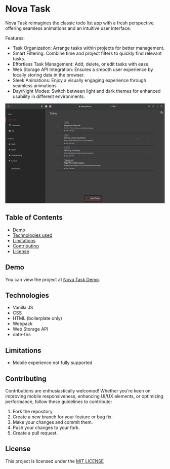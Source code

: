 
# Nova Task

Nova Task reimagines the classic todo list app with a fresh perspective, offering seamless animations and an intuitive user interface.

Features:
- Task Organization: Arrange tasks within projects for better management.
- Smart Filtering: Combine time and project filters to quickly find relevant tasks.
- Effortless Task Management: Add, delete, or edit tasks with ease.
- Web Storage API Integration: Ensures a smooth user experience by locally storing data in the browser.
- Sleek Animations: Enjoy a visually engaging experience through seamless animations.
- Day/Night Modes: Switch between light and dark themes for enhanced usability in different environments.


![Home page screenshot](screenshot.png)


## Table of Contents

- [Demo](#demo)
- [Technologies used](#technologies)
- [Limitations](#limitations)
- [Contributing](#contributing)
- [License](#license)


## Demo

You can view the project at [Nova Task Demo](https://sevleo.github.io/nova_task/).


## Technologies

- Vanilla JS
- CSS
- HTML (boilerplate only)
- Webpack
- Web Storage API
- date-fns

## Limitations
- Mobile experience not fully supported

## Contributing

 Contributions are enthusiastically welcomed! Whether you're keen on improving mobile responsiveness, enhancing UI/UX elements, or optimizing performance, follow these guidelines to contribute:

 1. Fork the repository.
 2. Create a new branch for your feature or bug fix.
 3. Make your changes and commit them.
 4. Push your changes to your fork.
 5. Create a pull request.


## License

 This project is licensed under the [MIT LICENSE](./LICENSE)